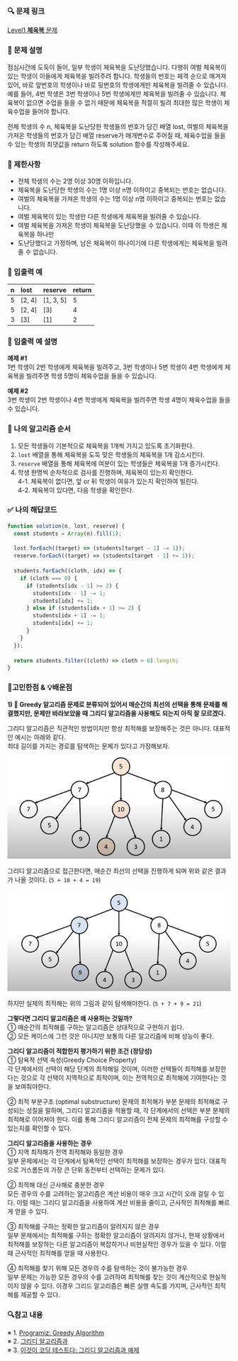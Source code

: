 ### 🔍 문제 링크
[Level1 **체육복** 문제](https://school.programmers.co.kr/learn/courses/30/lessons/42862)

### 📘 문제 설명
점심시간에 도둑이 들어, 일부 학생이 체육복을 도난당했습니다. 다행히 여벌 체육복이 있는 학생이 이들에게 체육복을 빌려주려 합니다. 학생들의 번호는 체격 순으로 매겨져 있어, 바로 앞번호의 학생이나 바로 뒷번호의 학생에게만 체육복을 빌려줄 수 있습니다. 예를 들어, 4번 학생은 3번 학생이나 5번 학생에게만 체육복을 빌려줄 수 있습니다. 체육복이 없으면 수업을 들을 수 없기 때문에 체육복을 적절히 빌려 최대한 많은 학생이 체육수업을 들어야 합니다.

전체 학생의 수 n, 체육복을 도난당한 학생들의 번호가 담긴 배열 lost, 여벌의 체육복을 가져온 학생들의 번호가 담긴 배열 reserve가 매개변수로 주어질 때, 체육수업을 들을 수 있는 학생의 최댓값을 return 하도록 solution 함수를 작성해주세요.

### 📕 제한사항
- 전체 학생의 수는 2명 이상 30명 이하입니다.
- 체육복을 도난당한 학생의 수는 1명 이상 n명 이하이고 중복되는 번호는 없습니다.
- 여벌의 체육복을 가져온 학생의 수는 1명 이상 n명 이하이고 중복되는 번호는 없습니다.
- 여벌 체육복이 있는 학생만 다른 학생에게 체육복을 빌려줄 수 있습니다.
- 여벌 체육복을 가져온 학생이 체육복을 도난당했을 수 있습니다. 이때 이 학생은 체육복을 하나만
- 도난당했다고 가정하며, 남은 체육복이 하나이기에 다른 학생에게는 체육복을 빌려줄 수 없습니다.
  
### 📙 입출력 예
|n|lost|reserve|return|
|:---|:---|:---|:---|
|5|[2, 4]|[1, 3, 5]|5|
|5|[2, 4]|[3]|4|
|3|[3]|[1]|2|

### 📒 입출력 예 설명
**예제 #1**  
1번 학생이 2번 학생에게 체육복을 빌려주고, 3번 학생이나 5번 학생이 4번 학생에게 체육복을 빌려주면 학생 5명이 체육수업을 들을 수 있습니다.

**예제 #2**  
3번 학생이 2번 학생이나 4번 학생에게 체육복을 빌려주면 학생 4명이 체육수업을 들을 수 있습니다.

### 📔 나의 알고리즘 순서
1. 모든 학생들이 기본적으로 체육복을 1개씩 가지고 있도록 초기화한다.
2. `lost` 배열을 통해 체육복을 도둑 맞은 학생들의 체육복을 1개 감소시킨다.
3. `reserve` 배열을 통해 체육복에 여분이 있는 학생들은 체육복을 1개 증가시킨다.
4. 학생 한명씩 순차적으로 검사를 진행하며, 체육복이 있는지 확인한다.  
  4-1. 체육복이 없다면, 앞 or 뒤 학생이 여유가 있는지 확인하여 빌린다.  
  4-2. 체육복이 있다면, 다음 학생을 확인한다.

### ✅ 나의 해답코드
```javascript
function solution(n, lost, reserve) {
  const students = Array(n).fill(1);

  lost.forEach((target) => (students[target - 1] -= 1));
  reserve.forEach((target) => (students[target - 1] += 1));

  students.forEach((cloth, idx) => {
    if (cloth === 0) {
      if (students[idx - 1] >= 2) {
        students[idx - 1] -= 1;
        students[idx] += 1;
      } else if (students[idx + 1] >= 2) {
        students[idx + 1] -= 1;
        students[idx] += 1;
      }
    }
  });

  return students.filter((cloth) => cloth > 0).length;
}
```


### 📝고민한점 & 💡배운점
**1\) 🤔 Greedy 알고리즘 문제로 분류되어 있어서 매순간의 최선의 선택을 통해 문제를 해결했지만, 문제만 바라보았을 때 그리디 알고리즘을 사용해도 되는지 아직 잘 모르겠다.**

그리디 알고리즘은 직관적인 방법이지만 항상 최적해를 보장해주는 것은 아니다. 대표적인 예시는 아래와 같다.  
최대 길이를 가지는 경로를 탐색하는 문제가 있다고 가정해보자.

![그리디 알고리즘으로 최대값 찾기](imgs/1.png)

그리디 알고리즘으로 접근한다면, 매순간 최선의 선택을 진행하게 되며 위와 같은 결과가 나올 것이다. (`5 + 10 + 4 = 19`)

![실제 최대값 찾기](imgs/2.png)

하지만 실제의 최적해는 위의 그림과 같이 탐색해야한다. (`5 + 7 + 9 = 21`)

**그렇다면 그리디 알고리즘은 왜 사용하는 것일까?**  
① 매순간의 최적해를 구하는 알고리즘은 상대적으로 구현하기 쉽다.  
② 모든 케이스에 그런 것은 아니지만 보통의 다른 알고리즘에 비해 성능이 좋다.

**그리디 알고리즘이 적합한지 평가하기 위한 조건 (정당성)**  
① 탐욕적 선택 속성(Greedy Choice Property)  
각 단계에서의 선택이 해당 단계의 최적해일 것이며, 이러한 선택들이 최적해를 보장한다는 것으로 각 선택이 지역적으로 최적이며, 이는 전역적으로 최적해에 기여한다는 것을 보여줘야한다.

② 최적 부분구조 (optimal substructure)
문제의 최적해가 부분 문제의 최적해로 구성되는 성질을 말하며, 그리디 알고리즘을 적용할 때, 각 단계에서의 선택은 부분 문제의 최적해로 이어져야 한다. 이를 통해 그리디 알고리즘이 전체 문제의 최적해를 구성할 수 있는지를 확인할 수 있다.

**그리디 알고리즘을 사용하는 경우**  
① 지역 최적해가 전역 최적해와 동일한 경우  
일부 문제에서는 각 단계에서 탐욕적인 선택이 최적해를 보장하는 경우가 있다. 대표적으로 거스롬돈의 가장 큰 단위 동전부터 선택하는 문제가 있다.

② 최적해 대신 근사해로 충분한 경우  
모든 경우의 수를 고려하는 알고리즘은 계산 비용이 매우 크고 시간이 오래 걸릴 수 있다. 이럴 때는 그리디 알고리즘을 사용하여 계산 비용을 줄이고, 근사적인 최적해를 빠르게 얻을 수 있다.

③ 최적해를 구하는 정확한 알고리즘이 알려지지 않은 경우  
일부 문제에서는 최적해룰 구하는 정확한 알고리즘이 알려지지 않거나, 현재 상황에서 최적해를 보장하는 다른 알고리즘이 복잡하거나 비현실적인 경우가 있을 수 있다. 이럴 때 근사적인 최적해를 얻을 때 사용한다.

④ 최적해를 찾기 위해 모든 경우의 수를 탐색하는 것이 불가능한 경우  
일부 문제는 가능한 모든 경우의 수를 고려하여 최적해를 찾는 것이 계산적으로 현실적이지 않을 수 있다. 이경우 그리드 알고리즘은 빠른 실행 속도를 가지며, 근사적인 최적해를 제공할 수 있다.

### 🔍참고 내용
※ 1. [Programiz: Greedy Algorithm](https://www.programiz.com/dsa/greedy-algorithm)  
※ 2. [그리디 알고리즘과](https://yganalyst.github.io/concept/algo_cc_book_1/)  
※ 3. [이것이 코딩 테스트다: 그리디 알고리즘과 예제](https://velog.io/@cha-suyeon/%EC%95%8C%EA%B3%A0%EB%A6%AC%EC%A6%98-%EA%B7%B8%EB%A6%AC%EB%94%94Greedy-%EC%95%8C%EA%B3%A0%EB%A6%AC%EC%A6%98%EA%B3%BC-%EC%98%88%EC%A0%9C-%ED%8C%8C%EC%9D%B4%EC%8D%AC)